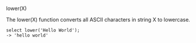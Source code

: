 lower(X)

The lower(X) function converts all ASCII characters in string X to lowercase.

```
select lower('Hello World');
-> 'hello world'
```
